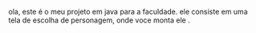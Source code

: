 ola, este é o meu projeto em java para a faculdade.
ele consiste em uma tela de escolha de personagem, onde voce monta ele .

